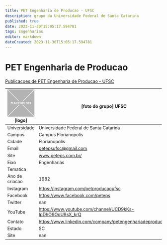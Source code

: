```yaml
---
title: PET Engenharia de Producao - UFSC
description: grupo da Universidade Federal de Santa Catarina
published: true
date: 2023-11-30T15:05:17.594781
tags: Engenharias
editor: markdown
dateCreated: 2023-11-30T15:05:17.594781
---
```


# PET Engenharia de Producao

[Publicacoes de PET Engenharia de Producao - UFSC](/atividade/78PETEngenhariadeProducaoUFSC/feed)

| ![placeholder.png](/placeholder.png) [logo] | [foto do grupo] UFSC         |
| ------------------------------------------- | ------------------------------------------------- |
| Universidade                                | Universidade Federal de Santa Catarina      |
| Campus                                      | Campus Florianopolis            |
| Cidade                                      | Florianopolis             |
| Email                                       | petepsufsc@gmail.com             |
| Site                                        | www.peteps.com.br/              |
| Eixo                                        | Engenharias              |
| Tematica                                    |           |
| Ano de criacao                              | 1982        |
| Instagram                                   | https://instagram.com/petproducaoufsc         |
| Facebook                                    | https://www.facebook.com/peteps          |
| Twitter                                     | nan           |
| YouTube                                     | https://www.youtube.com/channel/UCD9kKs-IpDhO9OoU9sX_krQ           |
| Contato                                     | https://www.linkedin.com/company/petengenhariadeproducao/         |
| Estado                                      |  SC            |
| Site                                        | nan |

